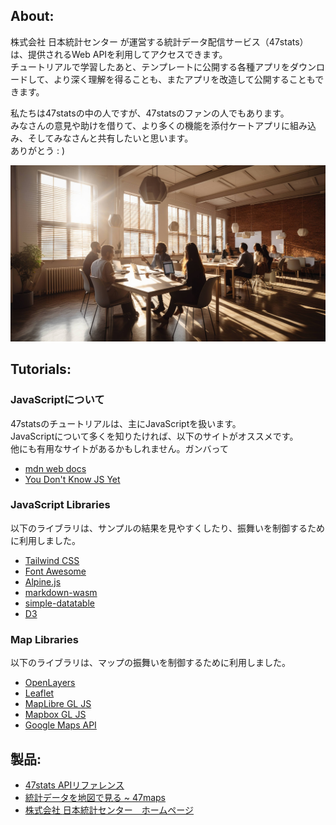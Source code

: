 ## About:

<span class="text-sm">株式会社 </span>日本統計センター が運営する統計データ配信サービス（47stats）は、提供されるWeb APIを利用してアクセスできます。  
チュートリアルで学習したあと、テンプレートに公開する各種アプリをダウンロードして、より深く理解を得ることも、またアプリを改造して公開することもできます。

私たちは47statsの中の人ですが、47statsのファンの人でもあります。  
みなさんの意見や助けを借りて、より多くの機能を添付ケートアプリに組み込み、そしてみなさんと共有したいと思います。  
ありがとう : )

![image](a-group-of-diverse-professionals-collaborating-in-a-modern-open-concept-office-osu3suqz.jpeg)

## Tutorials:

### JavaScriptについて
47statsのチュートリアルは、主にJavaScriptを扱います。  
JavaScriptについて多くを知りたければ、以下のサイトがオススメです。  
他にも有用なサイトがあるかもしれません。ガンバって

- [mdn web docs](https://developer.mozilla.org/ja/docs/Web/JavaScript)
- [You Don't Know JS Yet](https://github.com/getify/You-Dont-Know-JS)

### JavaScript Libraries
以下のライブラリは、サンプルの結果を見やすくしたり、振舞いを制御するために利用しました。

- [Tailwind CSS](https://tailwindcss.com/)
- [Font Awesome](https://fontawesome.com/)
- [Alpine.js](https://alpinejs.dev/)
- [markdown-wasm](https://github.com/rsms/markdown-wasm)
- [simple-datatable](https://github.com/fiduswriter/simple-datatables)
- [D3](https://d3js.org/)

### Map Libraries
以下のライブラリは、マップの振舞いを制御するために利用しました。
- [OpenLayers](https://openlayers.org/)
- [Leaflet](https://leafletjs.com/)
- [MapLibre GL JS](https://maplibre.org/)
- [Mapbox GL JS](https://www.mapbox.com/)
- [Google Maps API](https://developers.google.com/maps?hl=ja)

## 製品:
- [47stats APIリファレンス](https://api-stats.47stats.com/reference/v1/index.html)
- [統計データを地図で見る ~ 47maps](https://miena.nsc-idc.jp/)
- [<span class="text-xs">株式会社 </span>日本統計センター　ホームページ](https://www.nihon-toukei.co.jp/)